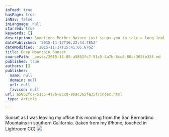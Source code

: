 ```yaml
---
inFeed: true
hasPage: true
inNav: false
inLanguage: null
starred: true
keywords: []
description: Sometimes Mother Nature just stops you to take a long look...
datePublished: '2015-11-17T16:22:44.785Z'
dateModified: '2015-11-17T15:41:05.676Z'
title: Deep Mountain Sunset
sourcePath: _posts/2015-11-05-a5862fc7-51c5-4a7b-8cc8-80ac365fe35f.md
published: true
authors: []
publisher:
  name: null
  domain: null
  url: null
  favicon: null
url: a5862fc7-51c5-4a7b-8cc8-80ac365fe35f/index.html
_type: Article

---
```

Sunset as I was leaving my office this morning from the San Bernardino Mountains in southern California. (taken from my iPhone, touched in Lightroom CC)
![](https://the-grid-user-content.s3-us-west-2.amazonaws.com/0a6f1f61-4fa2-4d2a-aaef-8a009d19c94f.jpg)